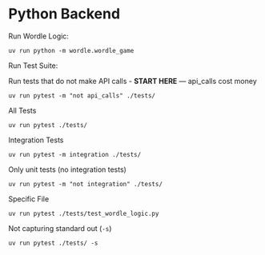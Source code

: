 # Python Backend

Run Wordle Logic:
```shell
uv run python -m wordle.wordle_game
```

Run Test Suite:

Run tests that do not make API calls - **START HERE** — api_calls cost money
```shell
uv run pytest -m "not api_calls" ./tests/
```

All Tests
```shell
uv run pytest ./tests/
```

Integration Tests
```shell
uv run pytest -m integration ./tests/
```

Only unit tests (no integration tests)
```shell
uv run pytest -m "not integration" ./tests/
```

Specific File
```shell
uv run pytest ./tests/test_wordle_logic.py
```

Not capturing standard out (`-s`)
```shell
uv run pytest ./tests/ -s
```